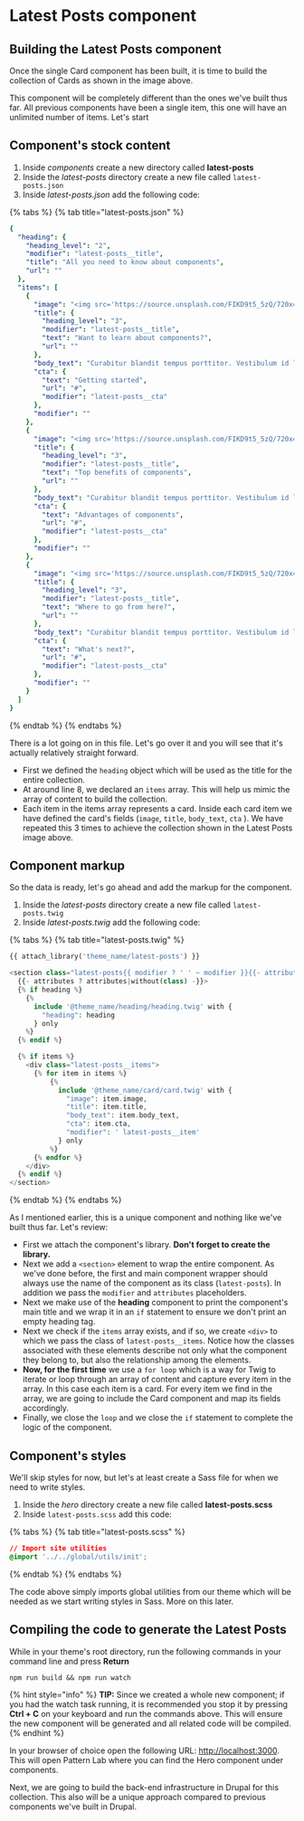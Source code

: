 # Latest Posts component

## Building the Latest Posts component

Once the single Card component has been built, it is time to build the collection of Cards as shown in the image above.

This component will be completely different than the ones we've built thus far. All previous components have been a single item, this one will have an unlimited number of items. Let's start

## Component's stock content

1. Inside _components_ create a new directory called **latest-posts**
2. Inside the _latest-posts_ directory create a new file called `latest-posts.json`
3. Inside _latest-posts.json_ add the following code:

{% tabs %}
{% tab title="latest-posts.json" %}
```yaml
{
  "heading": {
    "heading_level": "2",
    "modifier": "latest-posts__title",
    "title": "All you need to know about components",
    "url": ""
  },
  "items": [
    {
      "image": "<img src='https://source.unsplash.com/FIKD9t5_5zQ/720x405' alt='Card image' />",
      "title": {
        "heading_level": "3",
        "modifier": "latest-posts__title",
        "text": "Want to learn about components?",
        "url": ""
      },
      "body_text": "Curabitur blandit tempus porttitor. Vestibulum id ligula porta felis euismod semper. Vivamus sagittis lacus vel augue laoreet rutrum faucibus dolor auctor. Aenean lacinia bibendum nulla sed consectetur.",
      "cta": {
        "text": "Getting started",
        "url": "#",
        "modifier": "latest-posts__cta"
      },
      "modifier": ""
    },
    {
      "image": "<img src='https://source.unsplash.com/FIKD9t5_5zQ/720x405' alt='Card image' />",
      "title": {
        "heading_level": "3",
        "modifier": "latest-posts__title",
        "text": "Top benefits of components",
        "url": ""
      },
      "body_text": "Curabitur blandit tempus porttitor. Vestibulum id ligula porta felis euismod semper. Vivamus sagittis lacus vel augue laoreet rutrum faucibus dolor auctor. Aenean lacinia bibendum nulla sed consectetur.",
      "cta": {
        "text": "Advantages of components",
        "url": "#",
        "modifier": "latest-posts__cta"
      },
      "modifier": ""
    },
    {
      "image": "<img src='https://source.unsplash.com/FIKD9t5_5zQ/720x405' alt='Card image' />",
      "title": {
        "heading_level": "3",
        "modifier": "latest-posts__title",
        "text": "Where to go from here?",
        "url": ""
      },
      "body_text": "Curabitur blandit tempus porttitor. Vestibulum id ligula porta felis euismod semper. Vivamus sagittis lacus vel augue laoreet rutrum faucibus dolor auctor. Aenean lacinia bibendum nulla sed consectetur.",
      "cta": {
        "text": "What's next?",
        "url": "#",
        "modifier": "latest-posts__cta"
      },
      "modifier": ""
    }
  ]
}
```
{% endtab %}
{% endtabs %}

There is a lot going on in this file. Let's go over it and you will see that it's actually relatively straight forward.

* First we defined the `heading`  object which will be used as the title for the entire collection.
* At around line 8, we declared an `items` array.  This will help us mimic the array of content to build the collection.
* Each item in the items array represents a card.  Inside each card item we have defined the card's fields \(`image`, `title`, `body_text`, `cta` \).  We have repeated this 3 times to achieve the collection shown in the Latest Posts image above.

## Component markup

So the data is ready, let's go ahead and add the markup for the component.

1. Inside the _latest-posts_ directory create a new file called `latest-posts.twig`
2. Inside _latest-posts.twig_ add the following code:

{% tabs %}
{% tab title="latest-posts.twig" %}
```php
{{ attach_library('theme_name/latest-posts') }}

<section class="latest-posts{{ modifier ? ' ' ~ modifier }}{{- attributes ? attributes.class -}}"
  {{- attributes ? attributes|without(class) -}}>
  {% if heading %}
    {%
      include '@theme_name/heading/heading.twig' with {
        "heading": heading
      } only
    %}
  {% endif %}

  {% if items %}
    <div class="latest-posts__items">
      {% for item in items %}
          {%
            include '@theme_name/card/card.twig' with {
              "image": item.image,
              "title": item.title,
              "body_text": item.body_text,
              "cta": item.cta,
              "modifier": ' latest-posts__item'
            } only
          %}
      {% endfor %}
    </div>
  {% endif %}
</section>
```
{% endtab %}
{% endtabs %}

As I mentioned earlier, this is a unique component and nothing like we've built thus far. Let's review:

* First we attach the component's library.  **Don't forget to create the library.**
* Next we add a `<section>` element to wrap the entire component.  As we've done before, the first and main component wrapper should always use the name of the component as its class \(`latest-posts`\).  In addition we pass the `modifier` and `attributes` placeholders.
* Next we make use of the **heading** component to print the component's main title and we wrap it in an `if` statement to ensure we don't print an empty heading tag.
* Next we check if the `items` array exists, and if so, we create `<div>` to which we pass the class of `latest-posts__items`.  Notice how the classes associated with these elements describe not only what the component they belong to, but also the relationship among the elements.
* **Now, for the first time** we use a `for loop` which is a way for Twig to iterate or loop through an array of content and capture every item in the array.  In this case each item is a card.  For every item we find in the array, we are going to include the Card component and map its fields accordingly.
* Finally, we close the `loop` and we close the `if` statement to complete the logic of the component.

## Component's styles

We'll skip styles for now, but let's at least create a Sass file for when we need to write styles.

1. Inside the _hero_ directory create a new file called **latest-posts.scss**
2. Inside `latest-posts.scss` add this code:

{% tabs %}
{% tab title="latest-posts.scss" %}
```css
// Import site utilities
@import '../../global/utils/init';
```
{% endtab %}
{% endtabs %}

The code above simply imports global utilities from our theme which will be needed as we start writing styles in Sass. More on this later.

## Compiling the code to generate the Latest Posts

While in your theme's root directory, run the following commands in your command line and press **Return**

`npm run build && npm run watch`

{% hint style="info" %}
**TIP:** Since we created a whole new component; if you had the watch task running, it is recommended you stop it by pressing **Ctrl + C** on your keyboard and run the commands above. This will ensure the new component will be generated and all related code will be compiled.
{% endhint %}

In your browser of choice open the following URL: [http://localhost:3000](http://localhost:3000). This will open Pattern Lab where you can find the Hero component under components.

Next, we are going to build the back-end infrastructure in Drupal for this collection. This also will be a unique approach compared to previous components we've built in Drupal.

